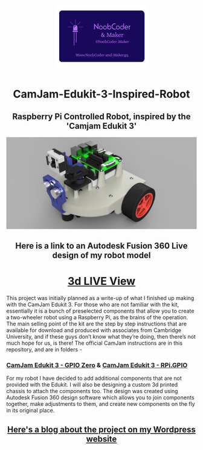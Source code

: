 <div>
  <p align="center">
  <img src="Images/NoobCoder_Logo_Icon.png">
  </p>
</div>

<div>
  <H1 align="center">CamJam-Edukit-3-Inspired-Robot</H1>
  <H2 align="center">Raspberry Pi Controlled Robot, inspired by the 'Camjam Edukit 3'</H2>
</div>

<div>
  <p align="center"><img src="Images/Robot_Base_v14_Topside.png"></p>
  <H2 align="center">Here is a link to an Autodesk Fusion 360 Live design of my robot model</H2>
  <H1 align="center"><a href="https://a360.co/2DKW5AY" target="_blank">3d LIVE View</a></H1>
</div>

This project was initially planned as a write-up of what I finished up making with the CamJam Edukit 3. For those who are not familiar with the kit, essentially it is a bunch of preselected components that allow you to create a two-wheeler robot using a Raspberry Pi, as the brains of the operation. The main selling point of the kit are the step by step instructions that are available for download and produced with associates from Cambridge University, and if these guys don’t know what they’re doing, then there’s not much hope for us, is there!
   The official CamJam instructions are in this repository, and are in folders - 
<div>
     <H3><a href="https://github.com/NoobCoder-and-Maker/CamJam-Edukit-3-Inspired-Robot/tree/master/CamJam%20Edukit%203%20-%20GPIO%20Zero">CamJam Edukit 3 - GPIO Zero</a>   &  
       <a href="https://github.com/NoobCoder-and-Maker/CamJam-Edukit-3-Inspired-Robot/tree/master/CamJam%20Edukit%203%20-%20RPi.GPIO">CamJam Edukit 3 - RPi.GPIO</a>
     </H3>
</div>

   For my robot I have decided to add additional components that are not provided with the Edukit. I will also be designing a custom 3d printed chassis to attach the components too. The design was created using Autodesk Fusion 360 design software which allows you to join components together, make adjustments to them, and create new components on the fly in its original place.


<div>
  <H2 align="center"><a href="http://noobcoder-and-maker.gq">Here's a blog about the project on my Wordpress website</a></H2>
</div>
